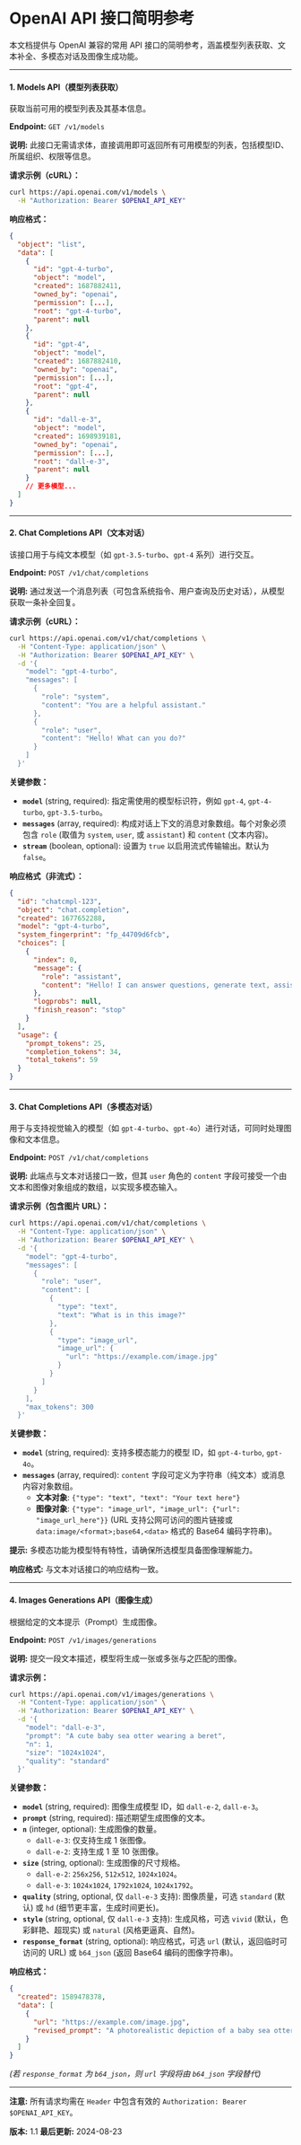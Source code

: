 # OpenAI API 接口简明参考

本文档提供与 OpenAI 兼容的常用 API 接口的简明参考，涵盖模型列表获取、文本补全、多模态对话及图像生成功能。

---

#### **1. Models API（模型列表获取）**

获取当前可用的模型列表及其基本信息。

**Endpoint:** `GET /v1/models`

**说明:** 此接口无需请求体，直接调用即可返回所有可用模型的列表，包括模型ID、所属组织、权限等信息。

**请求示例（cURL）：**

```bash
curl https://api.openai.com/v1/models \
  -H "Authorization: Bearer $OPENAI_API_KEY"
```

**响应格式：**

```json
{
  "object": "list",
  "data": [
    {
      "id": "gpt-4-turbo",
      "object": "model",
      "created": 1687882411,
      "owned_by": "openai",
      "permission": [...],
      "root": "gpt-4-turbo",
      "parent": null
    },
    {
      "id": "gpt-4",
      "object": "model",
      "created": 1687882410,
      "owned_by": "openai",
      "permission": [...],
      "root": "gpt-4",
      "parent": null
    },
    {
      "id": "dall-e-3",
      "object": "model",
      "created": 1698939181,
      "owned_by": "openai",
      "permission": [...],
      "root": "dall-e-3",
      "parent": null
    }
    // 更多模型...
  ]
}
```

---

#### **2. Chat Completions API（文本对话）**

该接口用于与纯文本模型（如 `gpt-3.5-turbo`、`gpt-4` 系列）进行交互。

**Endpoint:** `POST /v1/chat/completions`

**说明:** 通过发送一个消息列表（可包含系统指令、用户查询及历史对话），从模型获取一条补全回复。

**请求示例（cURL）：**

```bash
curl https://api.openai.com/v1/chat/completions \
  -H "Content-Type: application/json" \
  -H "Authorization: Bearer $OPENAI_API_KEY" \
  -d '{
    "model": "gpt-4-turbo",
    "messages": [
      {
        "role": "system",
        "content": "You are a helpful assistant."
      },
      {
        "role": "user",
        "content": "Hello! What can you do?"
      }
    ]
  }'
```

**关键参数：**

*   **`model`** (string, required): 指定需使用的模型标识符，例如 `gpt-4`, `gpt-4-turbo`, `gpt-3.5-turbo`。
*   **`messages`** (array, required): 构成对话上下文的消息对象数组。每个对象必须包含 `role` (取值为 `system`, `user`, 或 `assistant`) 和 `content` (文本内容)。
*   **`stream`** (boolean, optional): 设置为 `true` 以启用流式传输输出。默认为 `false`。

**响应格式（非流式）：**

```json
{
  "id": "chatcmpl-123",
  "object": "chat.completion",
  "created": 1677652288,
  "model": "gpt-4-turbo",
  "system_fingerprint": "fp_44709d6fcb",
  "choices": [
    {
      "index": 0,
      "message": {
        "role": "assistant",
        "content": "Hello! I can answer questions, generate text, assist with analysis, and more."
      },
      "logprobs": null,
      "finish_reason": "stop"
    }
  ],
  "usage": {
    "prompt_tokens": 25,
    "completion_tokens": 34,
    "total_tokens": 59
  }
}
```

---

#### **3. Chat Completions API（多模态对话）**

用于与支持视觉输入的模型（如 `gpt-4-turbo`、`gpt-4o`）进行对话，可同时处理图像和文本信息。

**Endpoint:** `POST /v1/chat/completions`

**说明:** 此端点与文本对话接口一致，但其 `user` 角色的 `content` 字段可接受一个由文本和图像对象组成的数组，以实现多模态输入。

**请求示例（包含图片 URL）：**

```bash
curl https://api.openai.com/v1/chat/completions \
  -H "Content-Type: application/json" \
  -H "Authorization: Bearer $OPENAI_API_KEY" \
  -d '{
    "model": "gpt-4-turbo",
    "messages": [
      {
        "role": "user",
        "content": [
          {
            "type": "text",
            "text": "What is in this image?"
          },
          {
            "type": "image_url",
            "image_url": {
              "url": "https://example.com/image.jpg"
            }
          }
        ]
      }
    ],
    "max_tokens": 300
  }'
```

**关键参数：**

*   **`model`** (string, required): 支持多模态能力的模型 ID，如 `gpt-4-turbo`, `gpt-4o`。
*   **`messages`** (array, required): `content` 字段可定义为字符串（纯文本）或消息内容对象数组。
    *   **文本对象**: `{"type": "text", "text": "Your text here"}`
    *   **图像对象**: `{"type": "image_url", "image_url": {"url": "image_url_here"}}` (URL 支持公网可访问的图片链接或 `data:image/<format>;base64,<data>` 格式的 Base64 编码字符串)。

**提示:** 多模态功能为模型特有特性，请确保所选模型具备图像理解能力。

**响应格式:** 与文本对话接口的响应结构一致。

---

#### **4. Images Generations API（图像生成）**

根据给定的文本提示（Prompt）生成图像。

**Endpoint:** `POST /v1/images/generations`

**说明:** 提交一段文本描述，模型将生成一张或多张与之匹配的图像。

**请求示例：**

```bash
curl https://api.openai.com/v1/images/generations \
  -H "Content-Type: application/json" \
  -H "Authorization: Bearer $OPENAI_API_KEY" \
  -d '{
    "model": "dall-e-3",
    "prompt": "A cute baby sea otter wearing a beret",
    "n": 1,
    "size": "1024x1024",
    "quality": "standard"
  }'
```

**关键参数：**

*   **`model`** (string, required): 图像生成模型 ID，如 `dall-e-2`, `dall-e-3`。
*   **`prompt`** (string, required): 描述期望生成图像的文本。
*   **`n`** (integer, optional): 生成图像的数量。
    *   `dall-e-3`: 仅支持生成 1 张图像。
    *   `dall-e-2`: 支持生成 1 至 10 张图像。
*   **`size`** (string, optional): 生成图像的尺寸规格。
    *   `dall-e-2`: `256x256`, `512x512`, `1024x1024`。
    *   `dall-e-3`: `1024x1024`, `1792x1024`, `1024x1792`。
*   **`quality`** (string, optional, 仅 `dall-e-3` 支持): 图像质量，可选 `standard` (默认) 或 `hd` (细节更丰富，生成时间更长)。
*   **`style`** (string, optional, 仅 `dall-e-3` 支持): 生成风格，可选 `vivid` (默认，色彩鲜艳、超现实) 或 `natural` (风格更逼真、自然)。
*   **`response_format`** (string, optional): 响应格式，可选 `url` (默认，返回临时可访问的 URL) 或 `b64_json` (返回 Base64 编码的图像字符串)。

**响应格式：**

```json
{
  "created": 1589478378,
  "data": [
    {
      "url": "https://example.com/image.jpg",
      "revised_prompt": "A photorealistic depiction of a baby sea otter..."
    }
  ]
}
```
*(若 `response_format` 为 `b64_json`，则 `url` 字段将由 `b64_json` 字段替代)*

---

**注意:** 所有请求均需在 `Header` 中包含有效的 `Authorization: Bearer $OPENAI_API_KEY`。

**版本:** 1.1
**最后更新:** 2024-08-23
